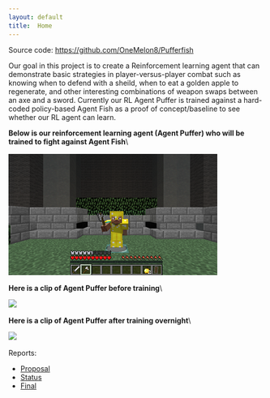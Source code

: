 ```yaml
---
layout: default
title:  Home
---
```


Source code: https://github.com/OneMelon8/Pufferfish

Our goal in this project is to create a Reinforcement learning agent that can demonstrate basic strategies in  player-versus-player combat such as knowing when to defend with a sheild, when to eat a golden apple to regenerate, and other interesting combinations of weapon swaps between an axe and a sword. Currently our RL Agent Puffer is trained against a hard-coded policy-based Agent Fish as a proof of concept/baseline to see whether our RL agent can learn.

**Below is our reinforcement learning agent (Agent Puffer) who will be trained to fight against Agent Fish**\

![intro](intro.png)

**Here is a clip of Agent Puffer before training**\

[![](http://img.youtube.com/vi/44KwAyw-AXs/0.jpg)](http://www.youtube.com/watch?v=44KwAyw-AXs "Here is a clip of Agent Puffer before training")

**Here is a clip of Agent Puffer after training overnight**\

![](http://img.youtube.com/vi/uB0HolxmnzU/0.jpg)


Reports:

- [Proposal](proposal.html)
- [Status](status.html)
- [Final](final.html)
